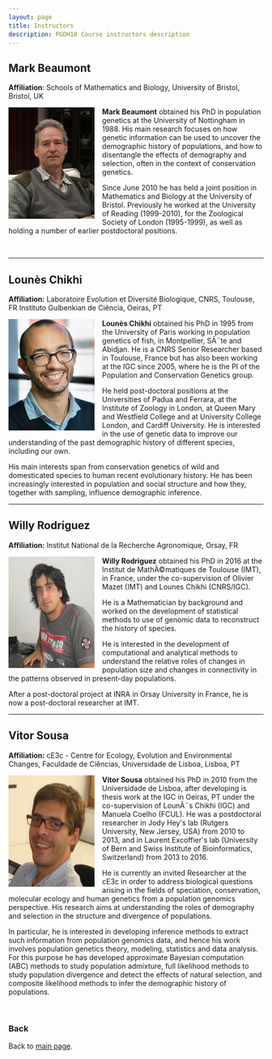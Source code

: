 ```yaml
---
layout: page
title: Instructors
description: PGDH18 Course instructors description
---
```


## Mark Beaumont
**Affiliation**: Schools of Mathematics and Biology, University of Bristol, Bristol, UK

<img src="./images/instructors/Mark_Beaumont.jpg" height="220" width="170" align="left" style="margin-right: 3%; margin-bottom: 0.3em;">

**Mark Beaumont** obtained his PhD in population genetics at the University of Nottingham in 1988. His main research focuses on how genetic information can be used to uncover the demographic history of populations, and how to disentangle the effects of demography and selection, often in the context of conservation genetics. 

Since June 2010 he has held a joint position in Mathematics and Biology at the University of Bristol. Previously he worked at the University of Reading (1999-2010), for the Zoological Society of London (1995-1999), as well as holding a number of earlier postdoctoral positions.

<br/>

---

## Lounès Chikhi
**Affiliation:** Laboratoire Evolution et Diversité Biologique, CNRS, Toulouse, FR
Instituto Gulbenkian de Ciência, Oeiras, PT


  <img src="./images/instructors/Lounes_Chikhi.jpg" height="220" width="170" align="left" style="margin-right: 3%; margin-bottom: 0.3em;">

**Lounès Chikhi** obtained his PhD in 1995 from the University of Paris working in population genetics of fish, in Montpellier, SÃ¨te and Abidjan. He is a CNRS Senior Researcher based in Toulouse, France but has also been working at the IGC since 2005, where he is the PI of the Population and Conservation Genetics group. 

He held post-doctoral positions at the Universities of Padua and Ferrara, at the Institute of Zoology in London, at Queen Mary and Westfield College and at University College London, and Cardiff University. He is interested in the use of genetic data to improve our understanding of the past demographic history of different species, including our own. 

His main interests span from conservation genetics of wild and domesticated species to human recent evolutionary history. He has been increasingly interested in population and social structure and how they, together with sampling, influence demographic inference. 

---

## Willy Rodriguez
**Affiliation:** Institut National de la Recherche Agronomique, Orsay, FR

   <img src="./images/instructors/Willy_Rodriguez.jpg" height="220" width="170" align="left" style="margin-right: 3%; margin-bottom: 0.3em;">

**Willy Rodriguez** obtained his PhD in 2016 at the Institut de MathÃ©matiques de Toulouse (IMT), in France, under the co-supervision of Olivier Mazet (IMT) and Lounes Chikhi (CNRS/IGC). 

He is a Mathematician by background and worked on the development of statistical methods to use of genomic data to reconstruct the history of species.

He is interested in the development of computational and analytical methods to understand the relative roles of changes in population size and changes in connectivity in the patterns observed in present-day populations. 

After a post-doctoral project at INRA in Orsay University in France, he is now a post-doctoral researcher at IMT.

---

## Vitor Sousa
**Affiliation:** cE3c - Centre for Ecology, Evolution and Environmental Changes, Faculdade de Ciências, Universidade de Lisboa, Lisboa, PT

   <img src="./images/instructors/Vitor_Sousa.jpg" height="220" width="170" align="left" style="margin-right: 3%; margin-bottom: 0.3em;">

**Vitor Sousa** obtained his PhD in 2010 from the Universidade de Lisboa, after developing is thesis work at the IGC in Oeiras, PT under the co-supervision of LounÃ¨s Chikhi (IGC) and Manuela Coelho (FCUL). He was a postdoctoral researcher in Jody Hey's lab (Rutgers University, New Jersey, USA) from 2010 to 2013, and in Laurent Excoffier's lab (University of Bern and Swiss Institute of Bioinformatics, Switzerland) from 2013 to 2016. 

He is currently an invited Researcher at the cE3c in order to address biological questions arising in the fields of speciation, conservation, molecular ecology and human genetics from a population genomics perspective. His research aims at understanding the roles of demography and selection in the structure and divergence of populations. 

In particular, he is interested in developing inference methods to extract such information from population genomics data, and hence his work involves population genetics theory, modeling, statistics and data analysis. For this purpose he has developed approximate Bayesian computation (ABC) methods to study population admixture, full likelihood methods to study population divergence and detect the effects of natural selection, and composite likelihood methods to infer the demographic history of populations. 

<br/>

### Back

Back to [main page](../index.md).

